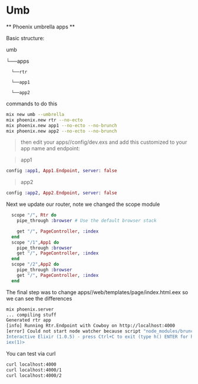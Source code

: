 Umb
===

** Phoenix umbrella apps **


Basic structure: 

umb

  └──apps
  
      └──rtr
      
      └──app1
      
      └──app2




commands to do this

```sh
mix new umb --umbrella
mix phoenix.new rtr --no-ecto
mix phoenix.new app1 --no-ecto --no-brunch
mix phoenix.new app2 --no-ecto --no-brunch
```

> then edit your apps/<app>/config/dev.exs and add this customized to your app name and endpoint: 

>app1
```elixir
config :app1, App1.Endpoint, server: false
```

>app2
```elixir
config :app2, App2.Endpoint, server: false
```

Next we update our router, note we changed the scope module

```elixir
  scope "/", Rtr do
    pipe_through :browser # Use the default browser stack

    get "/", PageController, :index
  end
  scope "/1",App1 do
    pipe_through :browser
    get "/", PageController, :index
  end
  scope "/2",App2 do
    pipe_through :browser
    get "/", PageController, :index
  end
```

The final step was to change apps/<app>/web/templates/page/index.html.eex so we can see the differences

```sh 
mix phoenix.server
... compiling stuff
Generated rtr app
[info] Running Rtr.Endpoint with Cowboy on http://localhost:4000
[error] Could not start node watcher because script "node_modules/brunch/bin/brunch" does not exist. Your Phoenix application is still running, however assets won't be compiled. You may fix this by running "npm install".
Interactive Elixir (1.0.5) - press Ctrl+C to exit (type h() ENTER for help)
iex(1)>
```

You can test via curl

```sh
curl localhost:4000
curl localhost:4000/1
curl localhost:4000/2
```

